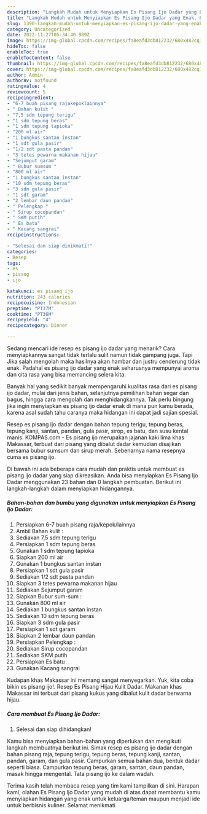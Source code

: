 ```yaml
---
description: "Langkah Mudah untuk Menyiapkan Es Pisang Ijo Dadar yang Enak, Buat Buka Puasa Enak Banget"
title: "Langkah Mudah untuk Menyiapkan Es Pisang Ijo Dadar yang Enak, Buat Buka Puasa Enak Banget"
slug: 1390-langkah-mudah-untuk-menyiapkan-es-pisang-ijo-dadar-yang-enak-buat-buka-puasa-enak-banget
category: Uncategorized
date: 2022-11-27T05:34:40.989Z
image: https://img-global.cpcdn.com/recipes/fa8eafd3db812232/680x482cq70/es-pisang-ijo-dadar-foto-resep-utama.jpg
hideToc: false
enableToc: true
enableTocContent: false
thumbnail: https://img-global.cpcdn.com/recipes/fa8eafd3db812232/680x482cq70/es-pisang-ijo-dadar-foto-resep-utama.jpg
cover: https://img-global.cpcdn.com/recipes/fa8eafd3db812232/680x482cq70/es-pisang-ijo-dadar-foto-resep-utama.jpg
author: Admin
authorAv: notfound
ratingvalue: 4
reviewcount: 5
recipeingredient:
- "6-7 buah pisang rajakepoklainnya"
- " Bahan kulit "
- "7,5 sdm tepung terigu"
- "1 sdm tepung beras"
- "1 sdm tepung tapioka"
- "200 ml air"
- "1 bungkus santan instan"
- "1 sdt gula pasir"
- "1/2 sdt pasta pandan"
- "3 tetes pewarna makanan hijau"
- "Sejumput garam"
- " Bubur sumsum "
- "800 ml air"
- "1 bungkus santan instan"
- "10 sdm tepung beras"
- "3 sdm gula pasir"
- "1 sdt garam"
- "2 lembar daun pandan"
- " Pelengkap "
- " Sirup cocopandan"
- " SKM putih"
- " Es batu"
- " Kacang sangrai"
recipeinstructions:

- "Selesai dan siap dinikmati!"
categories:
- Resep
tags:
- es
- pisang
- ijo

katakunci: es pisang ijo 
nutrition: 243 calories
recipecuisine: Indonesian
preptime: "PT37M"
cooktime: "PT36M"
recipeyield: "4"
recipecategory: Dinner

---
```



Sedang mencari ide resep es pisang ijo dadar yang menarik? Cara menyiapkannya sangat tidak terlalu sulit namun tidak gampang juga. Tapi Jika salah mengolah maka hasilnya akan hambar dan justru cenderung tidak enak. Padahal es pisang ijo dadar yang enak seharusnya mempunyai aroma dan cita rasa yang bisa memancing selera kita.


Banyak hal yang sedikit banyak mempengaruhi kualitas rasa dari es pisang ijo dadar, mulai dari jenis bahan, selanjutnya pemilihan bahan segar dan bagus, hingga cara mengolah dan menghidangkannya. Tak perlu bingung jika ingin menyiapkan es pisang ijo dadar enak di mana pun kamu berada, karena asal sudah tahu caranya maka hidangan ini dapat jadi sajian spesial.

Resep es pisang ijo dadar dengan bahan tepung terigu, tepung beras, tepung kanji, santan, pandan, gula pasir, sirop, es batu, dan susu kental manis. KOMPAS.com - Es pisang ijo merupakan jajanan kaki lima khas Makassar, terbuat dari pisang yang dibalut dadar kemudian disajikan bersama bubur sumsum dan sirup merah. Sebenarnya nama resepnya cuma es pisang ijo.


Di bawah ini ada beberapa cara mudah dan praktis untuk membuat es pisang ijo dadar yang siap dikreasikan. Anda bisa menyiapkan Es Pisang Ijo Dadar menggunakan 23 bahan dan 0 langkah pembuatan. Berikut ini langkah-langkah dalam menyiapkan hidangannya.

<!--inarticleads1-->

##### Bahan-bahan dan bumbu yang digunakan untuk menyiapkan Es Pisang Ijo Dadar:

1. Persiapkan 6-7 buah pisang raja/kepok/lainnya
1. Ambil  Bahan kulit :
1. Sediakan 7,5 sdm tepung terigu
1. Persiapkan 1 sdm tepung beras
1. Gunakan 1 sdm tepung tapioka
1. Siapkan 200 ml air
1. Gunakan 1 bungkus santan instan
1. Persiapkan 1 sdt gula pasir
1. Sediakan 1/2 sdt pasta pandan
1. Siapkan 3 tetes pewarna makanan hijau
1. Sediakan Sejumput garam
1. Siapkan  Bubur sum-sum :
1. Gunakan 800 ml air
1. Sediakan 1 bungkus santan instan
1. Sediakan 10 sdm tepung beras
1. Siapkan 3 sdm gula pasir
1. Persiapkan 1 sdt garam
1. Siapkan 2 lembar daun pandan
1. Persiapkan  Pelengkap :
1. Sediakan  Sirup cocopandan
1. Sediakan  SKM putih
1. Persiapkan  Es batu
1. Gunakan  Kacang sangrai


Kudapan khas Makassar ini memang sangat menyegarkan. Yuk, kita coba bikin es pisang ijo!. Resep Es Pisang Hijau Kulit Dadar. Makanan khas Makassar ini terbuat dari pisang kukus yang dibalut kulit dadar berwarna hijau. 

<!--inarticleads2-->

##### Cara membuat Es Pisang Ijo Dadar:


1. Selesai dan siap dihidangkan!

Kamu bisa menyiapkan bahan-bahan yang diperlukan dan mengikuti langkah membuatnya berikut ini. Simak resep es pisang ijo dadar dengan bahan pisang raja, tepung terigu, tepung beras, tepung kanji, santan, pandan, garam, dan gula pasir. Campurkan semua bahan dua, bentuk dadar seperti biasa. Campurkan tepung beras, garam, santan, daun pandan, masak hingga mengental. Tata pisang ijo ke dalam wadah. 

Terima kasih telah membaca resep yang tim kami tampilkan di sini. Harapan kami, olahan Es Pisang Ijo Dadar yang mudah di atas dapat membantu kamu menyiapkan hidangan yang enak untuk keluarga/teman maupun menjadi ide untuk berbisnis kuliner. Selamat menikmati
